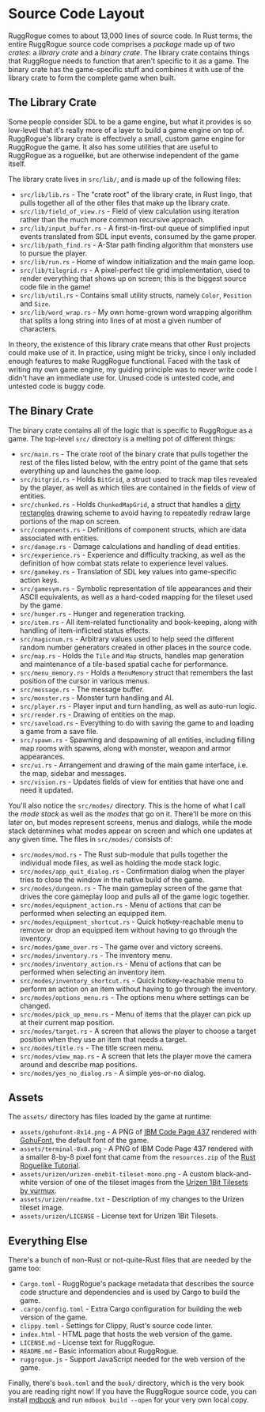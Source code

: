 # Source Code Layout

RuggRogue comes to about 13,000 lines of source code.
In Rust terms, the entire RuggRogue source code comprises a *package* made up of two *crates*: a *library crate* and a *binary crate*.
The library crate contains things that RuggRogue needs to function that aren't specific to it as a game.
The binary crate has the game-specific stuff and combines it with use of the library crate to form the complete game when built.

## The Library Crate

Some people consider SDL to be a game engine, but what it provides is so low-level that it's really more of a layer to build a game engine on top of.
RuggRogue's library crate is effectively a small, custom game engine for RuggRogue the game.
It also has some utilities that are useful to RuggRogue as a roguelike, but are otherwise independent of the game itself.

The library crate lives in `src/lib/`, and is made up of the following files:

 - `src/lib/lib.rs` - The "crate root" of the library crate, in Rust lingo, that pulls together all of the other files that make up the library crate.
 - `src/lib/field_of_view.rs` - Field of view calculation using iteration rather than the much more common recursive approach.
 - `src/lib/input_buffer.rs` - A first-in-first-out queue of simplified input events translated from SDL input events, consumed by the game proper.
 - `src/lib/path_find.rs` - A-Star path finding algorithm that monsters use to pursue the player.
 - `src/lib/run.rs` - Home of window initialization and the main game loop.
 - `src/lib/tilegrid.rs` - A pixel-perfect tile grid implementation, used to render everything that shows up on screen; this is the biggest source code file in the game!
 - `src/lib/util.rs` - Contains small utility structs, namely `Color`, `Position` and `Size`.
 - `src/lib/word_wrap.rs` - My own home-grown word wrapping algorithm that splits a long string into lines of at most a given number of characters.

In theory, the existence of this library crate means that other Rust projects could make use of it.
In practice, using might be tricky, since I only included enough features to make RuggRogue functional.
Faced with the task of writing my own game engine, my guiding principle was to never write code I didn't have an immediate use for.
Unused code is untested code, and untested code is buggy code.

## The Binary Crate

The binary crate contains all of the logic that is specific to RuggRogue as a game.
The top-level `src/` directory is a melting pot of different things:

 - `src/main.rs` - The crate root of the binary crate that pulls together the rest of the files listed below, with the entry point of the game that sets everything up and launches the game loop.
 - `src/bitgrid.rs` - Holds `BitGrid`, a struct used to track map tiles revealed by the player, as well as which tiles are contained in the fields of view of entities.
 - `src/chunked.rs` - Holds `ChunkedMapGrid`, a struct that handles a [dirty rectangles](https://wiki.c2.com/?DirtyRectangles) drawing scheme to avoid having to repeatedly redraw large portions of the map on screen.
 - `src/components.rs` - Definitions of component structs, which are data associated with entities.
 - `src/damage.rs` - Damage calculations and handling of dead entities.
 - `src/experience.rs` - Experience and difficulty tracking, as well as the definition of how combat stats relate to experience level values.
 - `src/gamekey.rs` - Translation of SDL key values into game-specific action keys.
 - `src/gamesym.rs` - Symbolic representation of tile appearances and their ASCII equivalents, as well as a hard-coded mapping for the tileset used by the game.
 - `src/hunger.rs` - Hunger and regeneration tracking.
 - `src/item.rs` - All item-related functionality and book-keeping, along with handling of item-inflicted status effects.
 - `src/magicnum.rs` - Arbitrary values used to help seed the different random number generators created in other places in the source code.
 - `src/map.rs` - Holds the `Tile` and `Map` structs, handles map generation and maintenance of a tile-based spatial cache for performance.
 - `src/menu_memory.rs` - Holds a `MenuMemory` struct that remembers the last position of the cursor in various menus.
 - `src/message.rs` - The message buffer.
 - `src/monster.rs` - Monster turn handling and AI.
 - `src/player.rs` - Player input and turn handling, as well as auto-run logic.
 - `src/render.rs` - Drawing of entities on the map.
 - `src/saveload.rs` - Everything to do with saving the game to and loading a game from a save file.
 - `src/spawn.rs` - Spawning and despawning of all entities, including filling map rooms with spawns, along with monster, weapon and armor appearances.
 - `src/ui.rs` - Arrangement and drawing of the main game interface, i.e. the map, sidebar and messages.
 - `src/vision.rs` - Updates fields of view for entities that have one and need it updated.

You'll also notice the `src/modes/` directory.
This is the home of what I call the *mode stack* as well as the *modes* that go on it.
There'll be more on this later on, but modes represent screens, menus and dialogs, while the mode stack determines what modes appear on screen and which one updates at any given time.
The files in `src/modes/` consists of:

 - `src/modes/mod.rs` - The Rust sub-module that pulls together the individual mode files, as well as holding the mode stack logic.
 - `src/modes/app_quit_dialog.rs` - Confirmation dialog when the player tries to close the window in the native build of the game.
 - `src/modes/dungeon.rs` - The main gameplay screen of the game that drives the core gameplay loop and pulls all of the game logic together.
 - `src/modes/equipment_action.rs` - Menu of actions that can be performed when selecting an equipped item.
 - `src/modes/equipment_shortcut.rs` - Quick hotkey-reachable menu to remove or drop an equipped item without having to go through the inventory.
 - `src/modes/game_over.rs` - The game over and victory screens.
 - `src/modes/inventory.rs` - The inventory menu.
 - `src/modes/inventory_action.rs` - Menu of actions that can be performed when selecting an inventory item.
 - `src/modes/inventory_shortcut.rs` - Quick hotkey-reachable menu to perform an action on an item without having to go through the inventory.
 - `src/modes/options_menu.rs` - The options menu where settings can be changed.
 - `src/modes/pick_up_menu.rs` - Menu of items that the player can pick up at their current map position.
 - `src/modes/target.rs` - A screen that allows the player to choose a target position when they use an item that needs a target.
 - `src/modes/title.rs` - The title screen menu.
 - `src/modes/view_map.rs` - A screen that lets the player move the camera around and describe map positions.
 - `src/modes/yes_no_dialog.rs` - A simple yes-or-no dialog.

## Assets

The `assets/` directory has files loaded by the game at runtime:

 - `assets/gohufont-8x14.png` - A PNG of [IBM Code Page 437](https://en.wikipedia.org/wiki/Code_page_437) rendered with [GohuFont](https://font.gohu.org/), the default font of the game.
 - `assets/terminal-8x8.png` - A PNG of IBM Code Page 437 rendered with a smaller 8-by-8 pixel font that came from the `resources.zip` of the [Rust Roguelike Tutorial](http://bfnightly.bracketproductions.com/chapter_1.html#hello-rust---rltk-style).
 - `assets/urizen/urizen-onebit-tileset-mono.png` - A custom black-and-white version of one of the tileset images from the [Urizen 1Bit Tilesets by vurmux](https://vurmux.itch.io/urizen-onebit-tilesets).
 - `assets/urizen/readme.txt` - Description of my changes to the Urizen tileset image.
 - `assets/urizen/LICENSE` - License text for Urizen 1Bit Tilesets.

## Everything Else

There's a bunch of non-Rust or not-quite-Rust files that are needed by the game too:

 - `Cargo.toml` - RuggRogue's package metadata that describes the source code structure and dependencies and is used by Cargo to build the game.
 - `.cargo/config.toml` - Extra Cargo configuration for building the web version of the game.
 - `clippy.toml` - Settings for Clippy, Rust's source code linter.
 - `index.html` - HTML page that hosts the web version of the game.
 - `LICENSE.md` - License text for RuggRogue.
 - `README.md` - Basic information about RuggRogue.
 - `ruggrogue.js` - Support JavaScript needed for the web version of the game.

Finally, there's `book.toml` and the `book/` directory, which is the very book you are reading right now!
If you have the RuggRogue source code, you can install [mdbook](https://crates.io/crates/mdbook) and run `mdbook build --open` for your very own local copy.
